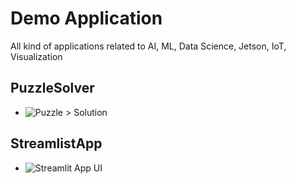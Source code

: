 # Demo Application
All kind of applications related to AI, ML, Data Science, Jetson, IoT, Visualization

## PuzzleSolver
- ![Puzzle > Solution](https://miro.medium.com/max/1600/1*vIpP4LvNcMJ9ZaQrkglCqA.png)

## StreamlistApp
- ![Streamlit App UI](https://github.com/Avkash/mldl/blob/master/images/streamlitapp.png?raw=true)
